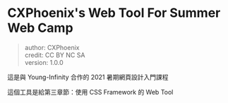 CXPhoenix's Web Tool For Summer Web Camp
===

> author: CXPhoenix\
> credit: CC BY NC SA\
> version: 1.0.0

這是與 Young-Infinity 合作的 2021 暑期網頁設計入門課程

這個工具是給第三章節：使用 CSS Framework 的 Web Tool
